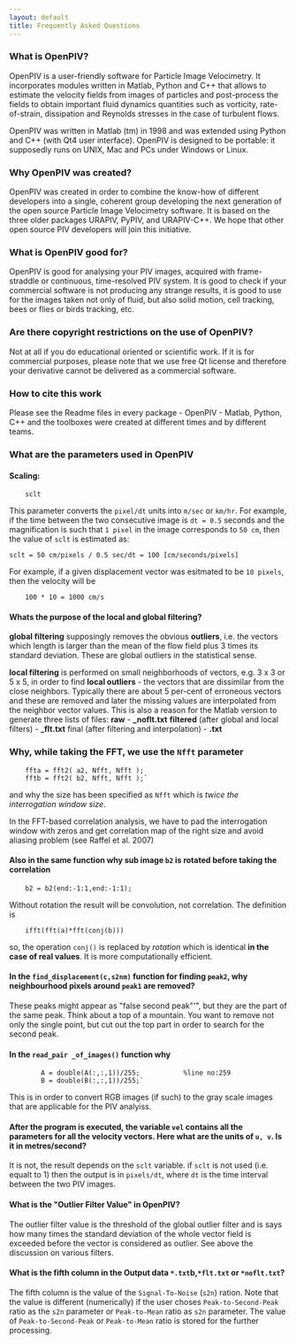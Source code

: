 ```yaml
---
layout: default
title: Frequently Asked Questions
---
```


### What is OpenPIV?

OpenPIV is a user-friendly software for Particle Image Velocimetry. It incorporates modules written in Matlab, Python and C++ that allows to estimate the velocity fields from images of particles and post-process the fields to obtain important fluid dynamics quantities such as vorticity, rate-of-strain, dissipation and Reynolds stresses in the case of turbulent flows.


OpenPIV was written in Matlab (tm) in 1998 and was extended using Python and C++ (with Qt4 user interface). OpenPIV is designed to be portable: it supposedly runs on UNIX, Mac and  PCs under Windows or Linux. 


### Why OpenPIV was created? 

OpenPIV was created in order to combine the know-how of different developers into a single, coherent group developing the next generation of the open source Particle Image Velocimetry software. It is based on the three older packages URAPIV, PyPIV, and URAPIV-C++. We hope that other open source PIV developers will join this initiative.

 
### What is OpenPIV good for? 
OpenPIV is good for analysing your PIV images, acquired with frame-straddle or continuous, time-resolved PIV system. It is good to check if your commercial software is not producing any strange results, it is good to use for the images taken not only of fluid, but also solid motion, cell tracking, bees or flies or birds tracking, etc.

 
### Are there copyright restrictions on the use of OpenPIV? 
Not at all if you do educational oriented or scientific work. If it is for commercial purposes, please note that we use free Qt license and therefore your derivative cannot be delivered as a commercial software. 


### How to cite this work

Please see the Readme files in every package - OpenPIV - Matlab, Python, C++ and the toolboxes were created at different times and by different teams. 

 
### What are the parameters used in OpenPIV 

#### Scaling:

		sclt


This parameter converts the `pixel/dt` units into `m/sec` or `km/hr`. For example, if the time between the two consecutive image is `dt = 0.5` seconds and the magnification is such that `1 pixel` in the image corresponds to `50 cm`, then the value of `sclt` is estimated as:

	sclt = 50 cm/pixels / 0.5 sec/dt = 100 [cm/seconds/pixels]

For example, if a given displacement vector was esitmated to be `10 pixels`, then the velocity will be

		100 * 10 = 1000 cm/s




#### Whats the purpose of the local and global filtering?

**global filtering** supposingly removes the obvious **outliers**, i.e. the vectors which length is larger than the mean of the flow field plus 3 times its standard deviation. These are global outliers in the statistical sense.

**local filtering** is performed on small neighborhoods of vectors, e.g. 3 x 3 or 5 x 5, in order to find **local outliers** - the vectors that are dissimilar from the close neighbors. Typically there are about 5 per-cent of erroneous vectors and these are removed and later the missing values are interpolated from the neighbor vector values. This is also a reason for the Matlab version to generate three lists of files:
**raw** - **_noflt.txt**
**filtered** (after global and local filters) - **_flt.txt**
final (after filtering and interpolation) - **.txt**




### Why, while taking the FFT, we use the `Nfft` parameter 

		ffta = fft2( a2, Nfft, Nfft );
		fftb = fft2( b2, Nfft, Nfft );`

and why the size has been specified as `Nfft` which is *twice the interrogation window size*.

In the FFT-based correlation analysis, we have to pad the interrogation window with zeros and get correlation map of the right size and avoid aliasing problem (see Raffel et al. 2007)



#### Also in the same function why sub image `b2` is rotated before taking the correlation

		b2 = b2(end:-1:1,end:-1:1);

Without rotation the result will be convolution, not correlation. The definition is 

		ifft(fft(a)*fft(conj(b))) 

so, the operation `conj()` is replaced by *rotation* which is identical **in the case of real values**. It is more computationally efficient.


#### In the `find_displacement(c,s2nm)` function for finding `peak2`, why neighbourhood pixels around `peak1` are removed? 

These peaks might appear as "false second peak"'", but they are the part 
of the same peak. Think about a top of a mountain. You want to remove
not only the single point, but cut out the top part in order to search 
for the second peak.

#### In the `read_pair _of_images()` function why

			A = double(A(:,:,1))/255;           %line no:259
			B = double(B(:,:,1))/255;`

This is in order to convert RGB images (if such) to the gray scale images that are applicable for the PIV analyiss. 



#### After the program is executed, the variable `vel` contains all the parameters for all the velocity vectors. Here what are the units of `u, v`. Is it in metres/second?

It is not, the result depends on the `sclt` variable. if `sclt` is not used (i.e. equalt to 1) then the output is in `pixels/dt`, where `dt` is the time interval between the two PIV images.


#### What is the "Outlier Filter Value" in OpenPIV?

The outlier filter value is the threshold of the global outlier filter and is says how many times the standard deviation of the whole vector field is exceeded before the vector is considered as outlier. See above the discussion on various filters. 



#### What is the fifth column in the Output data `*.txt`b,`*flt.txt` or `*noflt.txt`?

The fifth column is the value of the `Signal-To-Noise` (`s2n`) ration. Note that the value is different (numerically) if the user choses `Peak-to-Second-Peak` ratio as the `s2n` parameter or `Peak-to-Mean` ratio as `s2n` parameter. The value of `Peak-to-Second-Peak` or `Peak-to-Mean` ratio is stored for the further processing. 
